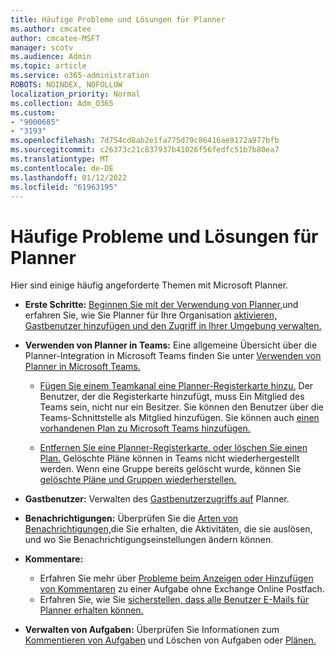 ```yaml
---
title: Häufige Probleme und Lösungen für Planner
ms.author: cmcatee
author: cmcatee-MSFT
manager: scotv
ms.audience: Admin
ms.topic: article
ms.service: o365-administration
ROBOTS: NOINDEX, NOFOLLOW
localization_priority: Normal
ms.collection: Adm_O365
ms.custom:
- "9000685"
- "3193"
ms.openlocfilehash: 7d754cd8ab2e1fa775d79c86416ae9172a977bfb
ms.sourcegitcommit: c26373c21c837937b41026f56fedfc51b7b80ea7
ms.translationtype: MT
ms.contentlocale: de-DE
ms.lasthandoff: 01/12/2022
ms.locfileid: "61963195"
---
```

# <a name="planner-common-issues-and-resolutions"></a>Häufige Probleme und Lösungen für Planner

Hier sind einige häufig angeforderte Themen mit Microsoft Planner.
 
- **Erste Schritte:** [Beginnen Sie mit der Verwendung von Planner,](https://support.office.com/article/microsoft-planner-help-4a9a13c6-3adf-4a60-a6fc-15c0b15e16fc)und erfahren Sie, wie Sie Planner für Ihre Organisation [aktivieren, Gastbenutzer hinzufügen und den Zugriff in Ihrer Umgebung verwalten.](https://docs.microsoft.com/office365/planner/planner-for-admins)

- **Verwenden von Planner in Teams:** Eine allgemeine Übersicht über die Planner-Integration in Microsoft Teams finden Sie unter [Verwenden von Planner in Microsoft Teams.](https://support.office.com/article/62798a9f-e8f7-4722-a700-27dd28a06ee0)

     - [Fügen Sie einem Teamkanal eine Planner-Registerkarte hinzu.](https://support.office.com/article/62798a9f-e8f7-4722-a700-27dd28a06ee0#bkmk_addaplannertabtoateamchannel) Der Benutzer, der die Registerkarte hinzufügt, muss Ein Mitglied des Teams sein, nicht nur ein Besitzer. Sie können den Benutzer über die Teams-Schnittstelle als Mitglied hinzufügen. Sie können auch [einen vorhandenen Plan zu Microsoft Teams hinzufügen.](https://techcommunity.microsoft.com/t5/Planner-Blog/Bringing-a-Plan-into-Microsoft-Teams/ba-p/57463)

    - [Entfernen Sie eine Planner-Registerkarte, oder löschen Sie einen Plan.](https://support.office.com/article/62798a9f-e8f7-4722-a700-27dd28a06ee0#bkmk_removeaplannertabordeleteaplan) Gelöschte Pläne können in Teams nicht wiederhergestellt werden. Wenn eine Gruppe bereits gelöscht wurde, können Sie [gelöschte Pläne und Gruppen wiederherstellen.](https://techcommunity.microsoft.com/t5/planner-blog/microsoft-planner-now-you-can-recover-deleted-plans-and-groups/ba-p/362242
)
 
- **Gastbenutzer:** Verwalten des [Gastbenutzerzugriffs auf](https://support.office.com/article/guest-access-in-microsoft-planner-cc5d7f96-dced-4da4-ab62-08c72d9759c6) Planner.
 
- **Benachrichtigungen:** Überprüfen Sie die [Arten von Benachrichtigungen,](https://support.office.com/article/stay-on-top-of-tasks-and-plans-with-email-and-notifications-cce223d6-b0ae-43cf-a080-266e2414a859)die Sie erhalten, die Aktivitäten, die sie auslösen, und wo Sie Benachrichtigungseinstellungen ändern können.
 
- **Kommentare:** 
   - Erfahren Sie mehr über [Probleme beim Anzeigen oder Hinzufügen von Kommentaren](https://docs.microsoft.com/office365/planner/planner-for-admins#can-people-in-my-organization-use-planner-if-they-dont-have-an-exchange-online-mailbox) zu einer Aufgabe ohne Exchange Online Postfach.
   - Erfahren Sie, wie Sie [sicherstellen, dass alle Benutzer E-Mails für Planner erhalten können.](https://docs.microsoft.com/office365/planner/planner-for-admins#how-do-i-make-sure-all-my-users-can-get-emails-forplanner)

- **Verwalten von Aufgaben:** Überprüfen Sie Informationen zum [Kommentieren von Aufgaben](https://support.office.com/article/comment-on-tasks-in-microsoft-planner-fd4aedde-7785-4cd0-96ee-122fbc9140e1) und Löschen von Aufgaben oder [Plänen.](https://support.office.com/article/delete-a-task-or-plan-39e10e78-13f0-446d-94cd-9e562648497a)
